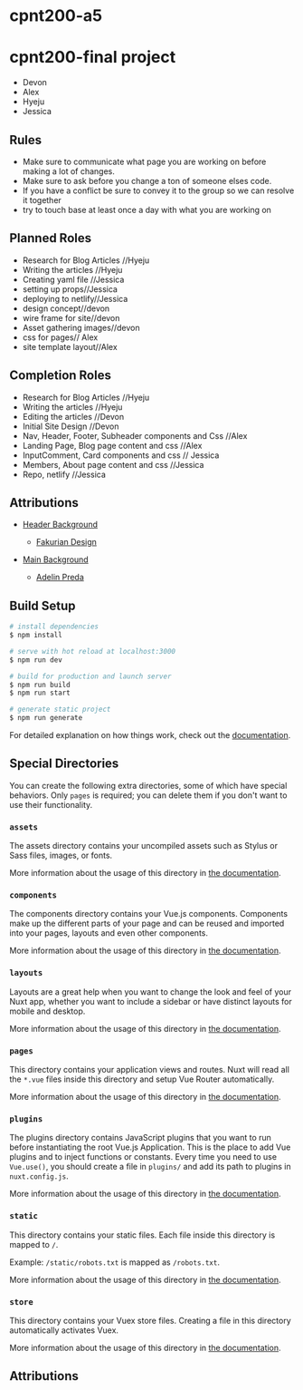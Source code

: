 # cpnt200-a5
# cpnt200-final project
- Devon
- Alex
- Hyeju
- Jessica


## Rules
- Make sure to communicate what page you are working on before making a lot of changes.
- Make sure to ask before you change a ton of someone elses code.
- If you have a conflict be sure to convey it to the group so we can resolve it together
- try to touch base at least once a day with what you are working on

## Planned Roles
- Research for Blog Articles //Hyeju
- Writing the articles //Hyeju
- Creating yaml file //Jessica
- setting up props//Jessica
- deploying to netlify//Jessica
- design concept//devon
- wire frame for site//devon
- Asset gathering images//devon
- css for pages// Alex
- site template layout//Alex

## Completion Roles
- Research for Blog Articles //Hyeju
- Writing the articles //Hyeju
- Editing the articles //Devon
- Initial Site Design //Devon
- Nav, Header, Footer, Subheader components and Css //Alex
- Landing Page, Blog page content and css //Alex
- InputComment, Card components and css // Jessica
- Members, About page content and css //Jessica
- Repo, netlify //Jessica

## Attributions
- [Header Background](https://unsplash.com/photos/ahY4BQp2Da4) 
  - [Fakurian Design](https://unsplash.com/@fakurian)

- [Main Background](https://unsplash.com/photos/-tOr_T4qTpQ) 
  - [Adelin Preda](https://unsplash.com/@adelinpreda)



## Build Setup

```bash
# install dependencies
$ npm install

# serve with hot reload at localhost:3000
$ npm run dev

# build for production and launch server
$ npm run build
$ npm run start

# generate static project
$ npm run generate
```

For detailed explanation on how things work, check out the [documentation](https://nuxtjs.org).

## Special Directories

You can create the following extra directories, some of which have special behaviors. Only `pages` is required; you can delete them if you don't want to use their functionality.

### `assets`

The assets directory contains your uncompiled assets such as Stylus or Sass files, images, or fonts.

More information about the usage of this directory in [the documentation](https://nuxtjs.org/docs/2.x/directory-structure/assets).

### `components`

The components directory contains your Vue.js components. Components make up the different parts of your page and can be reused and imported into your pages, layouts and even other components.

More information about the usage of this directory in [the documentation](https://nuxtjs.org/docs/2.x/directory-structure/components).

### `layouts`

Layouts are a great help when you want to change the look and feel of your Nuxt app, whether you want to include a sidebar or have distinct layouts for mobile and desktop.

More information about the usage of this directory in [the documentation](https://nuxtjs.org/docs/2.x/directory-structure/layouts).


### `pages`

This directory contains your application views and routes. Nuxt will read all the `*.vue` files inside this directory and setup Vue Router automatically.

More information about the usage of this directory in [the documentation](https://nuxtjs.org/docs/2.x/get-started/routing).

### `plugins`

The plugins directory contains JavaScript plugins that you want to run before instantiating the root Vue.js Application. This is the place to add Vue plugins and to inject functions or constants. Every time you need to use `Vue.use()`, you should create a file in `plugins/` and add its path to plugins in `nuxt.config.js`.

More information about the usage of this directory in [the documentation](https://nuxtjs.org/docs/2.x/directory-structure/plugins).

### `static`

This directory contains your static files. Each file inside this directory is mapped to `/`.

Example: `/static/robots.txt` is mapped as `/robots.txt`.

More information about the usage of this directory in [the documentation](https://nuxtjs.org/docs/2.x/directory-structure/static).

### `store`

This directory contains your Vuex store files. Creating a file in this directory automatically activates Vuex.

More information about the usage of this directory in [the documentation](https://nuxtjs.org/docs/2.x/directory-structure/store).


## Attributions

